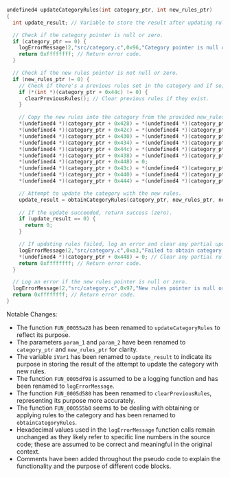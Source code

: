 ```c
undefined4 updateCategoryRules(int category_ptr, int new_rules_ptr)
{
  int update_result; // Variable to store the result after updating rules.

  // Check if the category pointer is null or zero.
  if (category_ptr == 0) {
    logErrorMessage(2,"src/category.c",0x96,"Category pointer is null or 0");
    return 0xffffffff; // Return error code.
  }

  // Check if the new rules pointer is not null or zero.
  if (new_rules_ptr != 0) {
    // Check if there's a previous rules set in the category and if so, clear it.
    if (*(int *)(category_ptr + 0x44c) != 0) {
      clearPreviousRules(); // Clear previous rules if they exist.
    }

    // Copy the new rules into the category from the provided new_rules_ptr.
    *(undefined4 *)(category_ptr + 0x428) = *(undefined4 *)(category_ptr + 0x408);
    *(undefined4 *)(category_ptr + 0x42c) = *(undefined4 *)(category_ptr + 0x40c);
    *(undefined4 *)(category_ptr + 0x430) = *(undefined4 *)(category_ptr + 0x410);
    *(undefined4 *)(category_ptr + 0x434) = *(undefined4 *)(category_ptr + 0x414);
    *(undefined4 *)(category_ptr + 0x44c) = *(undefined4 *)(category_ptr + 0x448);
    *(undefined4 *)(category_ptr + 0x438) = *(undefined4 *)(category_ptr + 0x418);
    *(undefined4 *)(category_ptr + 0x448) = 0;
    *(undefined4 *)(category_ptr + 0x43c) = *(undefined4 *)(category_ptr + 0x41c);
    *(undefined4 *)(category_ptr + 0x440) = *(undefined4 *)(category_ptr + 0x420);
    *(undefined4 *)(category_ptr + 0x444) = *(undefined4 *)(category_ptr + 0x424);

    // Attempt to update the category with the new rules.
    update_result = obtainCategoryRules(category_ptr, new_rules_ptr, new_rules_ptr + 4);
    
    // If the update succeeded, return success (zero).
    if (update_result == 0) {
      return 0;
    }

    // If updating rules failed, log an error and clear any partial updates.
    logErrorMessage(2,"src/category.c",0xa3,"Failed to obtain category rules");
    *(undefined4 *)(category_ptr + 0x448) = 0; // Clear any partial rule updates.
    return 0xffffffff; // Return error code.
  }

  // Log an error if the new rules pointer is null or zero.
  logErrorMessage(2,"src/category.c",0x97,"New rules pointer is null or 0");
  return 0xffffffff; // Return error code.
}
```

Notable Changes:
- The function `FUN_00055a28` has been renamed to `updateCategoryRules` to reflect its purpose.
- The parameters `param_1` and `param_2` have been renamed to `category_ptr` and `new_rules_ptr` for clarity.
- The variable `iVar1` has been renamed to `update_result` to indicate its purpose in storing the result of the attempt to update the category with new rules.
- The function `FUN_0005df98` is assumed to be a logging function and has been renamed to `logErrorMessage`.
- The function `FUN_0005d580` has been renamed to `clearPreviousRules`, representing its purpose more accurately.
- The function `FUN_000555b0` seems to be dealing with obtaining or applying rules to the category and has been renamed to `obtainCategoryRules`.
- Hexadecimal values used in the `logErrorMessage` function calls remain unchanged as they likely refer to specific line numbers in the source code; these are assumed to be correct and meaningful in the original context.
- Comments have been added throughout the pseudo code to explain the functionality and the purpose of different code blocks.